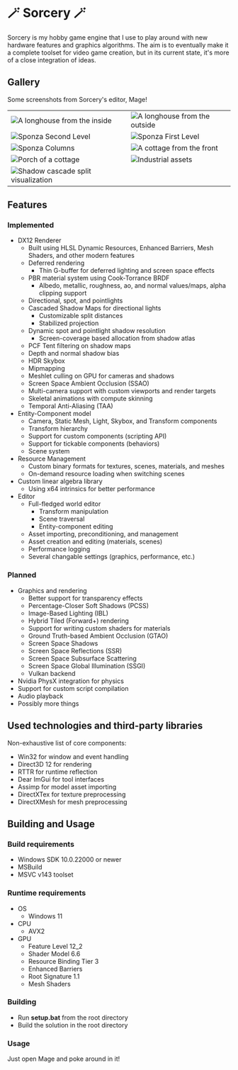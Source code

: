 # 🪄 Sorcery 🪄

Sorcery is my hobby game engine that I use to play around with new hardware features and graphics algorithms. The aim is to eventually make it a complete toolset for video game creation, but in its current state, it's more of a close integration of ideas.

## Gallery 
Some screenshots from Sorcery's editor, Mage!

|  |  |
|--|--|
| ![A longhouse from the inside](../Screenshots/longhouse-1.jpg) | ![A longhouse from the outside](../Screenshots/longhouse-2.jpg) |
| ![Sponza Second Level](../Screenshots/sponza-1.jpg) | ![Sponza First Level](../Screenshots/sponza-2.jpg) |
| ![Sponza Columns](../Screenshots/sponza-3.jpg) | ![A cottage from the front](../Screenshots/cottage-1.jpg) |
| ![Porch of a cottage](../Screenshots/cottage-2.jpg) | ![Industrial assets](../Screenshots/industrial-1.jpg) |
| ![Shadow cascade split visualization](../Screenshots/industrial-cascades.jpg) |

## Features
### Implemented
* DX12 Renderer
  * Built using HLSL Dynamic Resources, Enhanced Barriers, Mesh Shaders, and other modern features
  * Deferred rendering
    * Thin G-buffer for deferred lighting and screen space effects
  * PBR material system using Cook-Torrance BRDF
    * Albedo, metallic, roughness, ao, and normal values/maps, alpha clipping support
  * Directional, spot, and pointlights
  * Cascaded Shadow Maps for directional lights
    * Customizable split distances
    * Stabilized projection
  * Dynamic spot and pointlight shadow resolution
    * Screen-coverage based allocation from shadow atlas
  * PCF Tent filtering on shadow maps
  * Depth and normal shadow bias
  * HDR Skybox
  * Mipmapping
  * Meshlet culling on GPU for cameras and shadows
  * Screen Space Ambient Occlusion (SSAO)
  * Multi-camera support with custom viewports and render targets
  * Skeletal animations with compute skinning
  * Temporal Anti-Aliasing (TAA)
* Entity-Component model
  * Camera, Static Mesh, Light, Skybox, and Transform components
  * Transform hierarchy
  * Support for custom components (scripting API)
  * Support for tickable components (behaviors)
  * Scene system
* Resource Management
  * Custom binary formats for textures, scenes, materials, and meshes
  * On-demand resource loading when switching scenes
* Custom linear algebra library
  * Using x64 intrinsics for better performance
* Editor
  * Full-fledged world editor
    * Transform manipulation
    * Scene traversal
    * Entity-component editing
  * Asset importing, preconditioning, and management
  * Asset creation and editing (materials, scenes)
  * Performance logging
  * Several changable settings (graphics, performance, etc.)

### Planned
* Graphics and rendering
  * Better support for transparency effects
  * Percentage-Closer Soft Shadows (PCSS)
  * Image-Based Lighting (IBL)
  * Hybrid Tiled (Forward+) rendering
  * Support for writing custom shaders for materials
  * Ground Truth-based Ambient Occlusion (GTAO)
  * Screen Space Shadows
  * Screen Space Reflections (SSR)
  * Screen Space Subsurface Scattering
  * Screen Space Global Illumination (SSGI)
  * Vulkan backend
* Nvidia PhysX integration for physics
* Support for custom script compilation
* Audio playback
* Possibly more things

## Used technologies and third-party libraries
Non-exhaustive list of core components:
- Win32 for window and event handling
- Direct3D 12 for rendering
- RTTR for runtime reflection
- Dear ImGui for tool interfaces
- Assimp for model asset importing
- DirectXTex for texture preprocessing
- DirectXMesh for mesh preprocessing

## Building and Usage
### Build requirements
- Windows SDK 10.0.22000 or newer
- MSBuild
- MSVC v143 toolset
### Runtime requirements
- OS
  - Windows 11
- CPU
  - AVX2
- GPU
  - Feature Level 12_2
  - Shader Model 6.6
  - Resource Binding Tier 3
  - Enhanced Barriers
  - Root Signature 1.1
  - Mesh Shaders

### Building
- Run **setup.bat** from the root directory
- Build the solution in the root directory
### Usage
Just open Mage and poke around in it!
